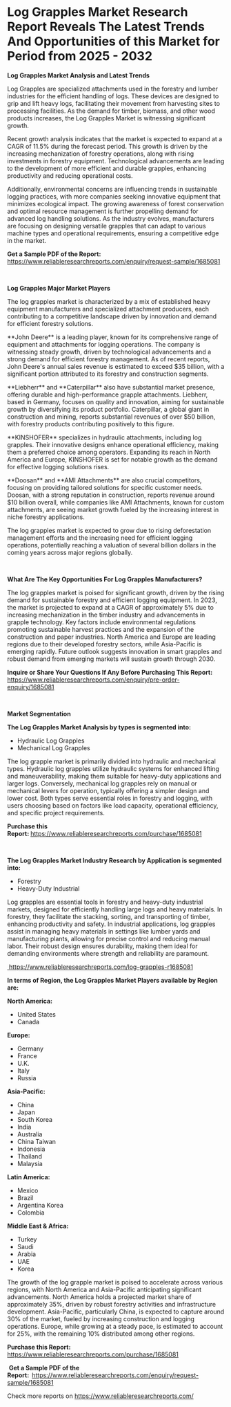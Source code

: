 <p><h1>Log Grapples Market Research Report Reveals The Latest Trends And Opportunities of this Market for Period from 2025 - 2032</h1></p><p><strong>Log Grapples Market Analysis and Latest Trends</strong></p>
<p><p>Log Grapples are specialized attachments used in the forestry and lumber industries for the efficient handling of logs. These devices are designed to grip and lift heavy logs, facilitating their movement from harvesting sites to processing facilities. As the demand for timber, biomass, and other wood products increases, the Log Grapples Market is witnessing significant growth.</p><p>Recent growth analysis indicates that the market is expected to expand at a CAGR of 11.5% during the forecast period. This growth is driven by the increasing mechanization of forestry operations, along with rising investments in forestry equipment. Technological advancements are leading to the development of more efficient and durable grapples, enhancing productivity and reducing operational costs.</p><p>Additionally, environmental concerns are influencing trends in sustainable logging practices, with more companies seeking innovative equipment that minimizes ecological impact. The growing awareness of forest conservation and optimal resource management is further propelling demand for advanced log handling solutions. As the industry evolves, manufacturers are focusing on designing versatile grapples that can adapt to various machine types and operational requirements, ensuring a competitive edge in the market.</p></p>
<p><strong>Get a Sample PDF of the Report:&nbsp;</strong> <a href="https://www.reliableresearchreports.com/enquiry/request-sample/1685081?utm_campaign=3567&utm_medium=2&utm_source=Github&utm_content=ia&utm_term=08042025&utm_id=log-grapples">https://www.reliableresearchreports.com/enquiry/request-sample/1685081</a></p>
<p>&nbsp;</p>
<p><strong>Log Grapples Major Market Players</strong></p>
<p><p>The log grapples market is characterized by a mix of established heavy equipment manufacturers and specialized attachment producers, each contributing to a competitive landscape driven by innovation and demand for efficient forestry solutions.</p><p>**John Deere** is a leading player, known for its comprehensive range of equipment and attachments for logging operations. The company is witnessing steady growth, driven by technological advancements and a strong demand for efficient forestry management. As of recent reports, John Deere's annual sales revenue is estimated to exceed $35 billion, with a significant portion attributed to its forestry and construction segments.</p><p>**Liebherr** and **Caterpillar** also have substantial market presence, offering durable and high-performance grapple attachments. Liebherr, based in Germany, focuses on quality and innovation, aiming for sustainable growth by diversifying its product portfolio. Caterpillar, a global giant in construction and mining, reports substantial revenues of over $50 billion, with forestry products contributing positively to this figure.</p><p>**KINSHOFER** specializes in hydraulic attachments, including log grapples. Their innovative designs enhance operational efficiency, making them a preferred choice among operators. Expanding its reach in North America and Europe, KINSHOFER is set for notable growth as the demand for effective logging solutions rises.</p><p>**Doosan** and **AMI Attachments** are also crucial competitors, focusing on providing tailored solutions for specific customer needs. Doosan, with a strong reputation in construction, reports revenue around $10 billion overall, while companies like AMI Attachments, known for custom attachments, are seeing market growth fueled by the increasing interest in niche forestry applications.</p><p>The log grapples market is expected to grow due to rising deforestation management efforts and the increasing need for efficient logging operations, potentially reaching a valuation of several billion dollars in the coming years across major regions globally.</p></p>
<p>&nbsp;</p>
<p><strong>What Are The Key Opportunities For Log Grapples Manufacturers?</strong></p>
<p><p>The log grapples market is poised for significant growth, driven by the rising demand for sustainable forestry and efficient logging equipment. In 2023, the market is projected to expand at a CAGR of approximately 5% due to increasing mechanization in the timber industry and advancements in grapple technology. Key factors include environmental regulations promoting sustainable harvest practices and the expansion of the construction and paper industries. North America and Europe are leading regions due to their developed forestry sectors, while Asia-Pacific is emerging rapidly. Future outlook suggests innovation in smart grapples and robust demand from emerging markets will sustain growth through 2030.</p></p>
<p><strong>Inquire or Share Your Questions If Any Before Purchasing This Report:</strong> <a href="https://www.reliableresearchreports.com/enquiry/pre-order-enquiry/1685081?utm_campaign=3567&utm_medium=2&utm_source=Github&utm_content=ia&utm_term=08042025&utm_id=log-grapples">https://www.reliableresearchreports.com/enquiry/pre-order-enquiry/1685081</a></p>
<p>&nbsp;</p>
<p><strong>Market Segmentation</strong></p>
<p><strong>The Log Grapples Market Analysis by types is segmented into:</strong></p>
<p><ul><li>Hydraulic Log Grapples</li><li>Mechanical Log Grapples</li></ul></p>
<p><p>The log grapple market is primarily divided into hydraulic and mechanical types. Hydraulic log grapples utilize hydraulic systems for enhanced lifting and maneuverability, making them suitable for heavy-duty applications and larger logs. Conversely, mechanical log grapples rely on manual or mechanical levers for operation, typically offering a simpler design and lower cost. Both types serve essential roles in forestry and logging, with users choosing based on factors like load capacity, operational efficiency, and specific project requirements.</p></p>
<p><strong>Purchase this Report:&nbsp;</strong><a href="https://www.reliableresearchreports.com/purchase/1685081?utm_campaign=3567&utm_medium=2&utm_source=Github&utm_content=ia&utm_term=08042025&utm_id=log-grapples">https://www.reliableresearchreports.com/purchase/1685081</a></p>
<p>&nbsp;</p>
<p><strong>The Log Grapples Market Industry Research by Application is segmented into:</strong></p>
<p><ul><li>Forestry</li><li>Heavy-Duty Industrial</li></ul></p>
<p><p>Log grapples are essential tools in forestry and heavy-duty industrial markets, designed for efficiently handling large logs and heavy materials. In forestry, they facilitate the stacking, sorting, and transporting of timber, enhancing productivity and safety. In industrial applications, log grapples assist in managing heavy materials in settings like lumber yards and manufacturing plants, allowing for precise control and reducing manual labor. Their robust design ensures durability, making them ideal for demanding environments where strength and reliability are paramount.</p></p>
<p><a href="https://www.reliableresearchreports.com/log-grapples-r1685081?utm_campaign=3567&utm_medium=2&utm_source=Github&utm_content=ia&utm_term=08042025&utm_id=log-grapples">&nbsp;https://www.reliableresearchreports.com/log-grapples-r1685081</a></p>
<p><strong>In terms of Region, the Log Grapples Market Players available by Region are:</strong></p>
<p>
    <p> <strong> North America: </strong>
        <ul>
            <li>United States</li>
            <li>Canada</li>
        </ul>
        </p> 
    <p> <strong> Europe: </strong>
        <ul>
            <li>Germany</li>
            <li>France</li>
            <li>U.K.</li>
            <li>Italy</li>
            <li>Russia</li>
        </ul>
        </p> 
    <p> <strong> Asia-Pacific: </strong>
        <ul>
            <li>China</li>
            <li>Japan</li>
            <li>South Korea</li>
            <li>India</li>
            <li>Australia</li>
            <li>China Taiwan</li>
            <li>Indonesia</li>
            <li>Thailand</li>
            <li>Malaysia</li>
        </ul>
        </p> 
    <p> <strong> Latin America: </strong>
        <ul>
            <li>Mexico</li>
            <li>Brazil</li>
            <li>Argentina Korea</li>
            <li>Colombia</li>
        </ul>
        </p> 
    <p> <strong> Middle East & Africa: </strong>
        <ul>
            <li>Turkey</li>
            <li>Saudi</li>
            <li>Arabia</li>
            <li>UAE</li>
            <li>Korea</li>
        </ul>
    </p>
    </p>
<p><p>The growth of the log grapple market is poised to accelerate across various regions, with North America and Asia-Pacific anticipating significant advancements. North America holds a projected market share of approximately 35%, driven by robust forestry activities and infrastructure development. Asia-Pacific, particularly China, is expected to capture around 30% of the market, fueled by increasing construction and logging operations. Europe, while growing at a steady pace, is estimated to account for 25%, with the remaining 10% distributed among other regions.</p></p>
<p><strong>Purchase this Report: </strong><a href="https://www.reliableresearchreports.com/purchase/1685081?utm_campaign=3567&utm_medium=2&utm_source=Github&utm_content=ia&utm_term=08042025&utm_id=log-grapples">https://www.reliableresearchreports.com/purchase/1685081</a></p>
<p>&nbsp;<strong>Get a Sample PDF of the Report:&nbsp;&nbsp;</strong><a href="https://www.reliableresearchreports.com/enquiry/request-sample/1685081?utm_campaign=3567&utm_medium=2&utm_source=Github&utm_content=ia&utm_term=08042025&utm_id=log-grapples">https://www.reliableresearchreports.com/enquiry/request-sample/1685081</a></p>
<p><strong></strong></p>
<p>Check more reports on <a href="https://www.reliableresearchreports.com/?utm_campaign=3567&utm_medium=2&utm_source=Github&utm_content=ia&utm_term=08042025&utm_id=log-grapples">https://www.reliableresearchreports.com/</a></p>